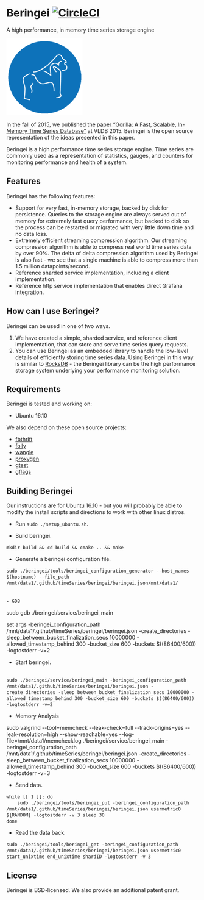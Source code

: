 # Beringei [![CircleCI](https://circleci.com/gh/facebookincubator/beringei/tree/master.svg?style=svg)](https://circleci.com/gh/facebookincubator/beringei/tree/master)
A high performance, in memory time series storage engine

<img src="./beringei_logo_clear.png" height=200 width=200>

In the fall of 2015, we published the [paper “Gorilla: A Fast, Scalable, In-Memory Time Series Database”](http://www.vldb.org/pvldb/vol8/p1816-teller.pdf) at VLDB 2015. Beringei is the open source representation of the ideas presented in this paper.

Beringei is a high performance time series storage engine. Time series are commonly used as a representation of statistics, gauges, and counters for monitoring performance and health of a system. 

## Features

Beringei has the following features:

* Support for very fast, in-memory storage, backed by disk for persistence. Queries to the storage engine are always served out of memory for extremely fast query performance, but backed to disk so the process can be restarted or migrated with very little down time and no data loss.
* Extremely efficient streaming compression algorithm. Our streaming compression algorithm is able to compress real world time series data by over 90%. The delta of delta compression algorithm used by Beringei is also fast - we see that a single machine is able to compress more than 1.5 million datapoints/second.
* Reference sharded service implementation, including a client implementation.
* Reference http service implementation that enables direct Grafana integration.

## How can I use Beringei?

Beringei can be used in one of two ways. 

1. We have created a simple, sharded service, and reference client implementation, that can store and serve
time series query requests. 
1. You can use Beringei as an embedded library to handle the low-level details of efficiently storing time series data. Using Beringei in this way is similar to [RocksDB](https://rocksdb.org) - the Beringei library can be the high performance storage system underlying your performance monitoring solution.


## Requirements

Beringei is tested and working on:

* Ubuntu 16.10

We also depend on these open source projects:

* [fbthrift](https://github.com/facebook/fbthrift)
* [folly](https://github.com/facebook/folly)
* [wangle](https://github.com/facebook/wangle)
* [proxygen](https://github.com/facebook/proxygen)
* [gtest](https://github.com/google/googletest)
* [gflags](https://github.com/gflags/gflags)

## Building Beringei

Our instructions are for Ubuntu 16.10 - but you will probably be able to modify
the install scripts and directions to work with other linux distros.

- Run `sudo ./setup_ubuntu.sh`.

- Build beringei.

```
mkdir build && cd build && cmake .. && make
```

- Generate a beringei configuration file.

```
sudo ./beringei/tools/beringei_configuration_generator --host_names $(hostname) --file_path /mnt/data1/.github/timeSeries/beringei/beringei.json/mnt/data1/


- GDB
```
sudo gdb ./beringei/service/beringei_main

set args -beringei_configuration_path /mnt/data1/.github/timeSeries/beringei/beringei.json -create_directories -sleep_between_bucket_finalization_secs 10000000 -allowed_timestamp_behind 300 -bucket_size 600 -buckets $((86400/600)) -logtostderr -v=2

- Start beringei.

```

sudo ./beringei/service/beringei_main -beringei_configuration_path /mnt/data1/.github/timeSeries/beringei/beringei.json -create_directories -sleep_between_bucket_finalization_secs 10000000 -allowed_timestamp_behind 300 -bucket_size 600 -buckets $((86400/600)) -logtostderr -v=2

```

- Memory Analysis 

sudo valgrind --tool=memcheck --leak-check=full --track-origins=yes --leak-resolution=high --show-reachable=yes --log-file=/mnt/data1/memchecklog ./beringei/service/beringei_main -beringei_configuration_path /mnt/data1/.github/timeSeries/beringei/beringei.json -create_directories -sleep_between_bucket_finalization_secs 10000000 -allowed_timestamp_behind 300 -bucket_size 600 -buckets $((86400/600)) -logtostderr -v=3

- Send data.

```
while [[ 1 ]]; do
    sudo ./beringei/tools/beringei_put -beringei_configuration_path /mnt/data1/.github/timeSeries/beringei/beringei.json usermetric0 ${RANDOM} -logtostderr -v 3 sleep 30
done

```

- Read the data back.

```
sudo ./beringei/tools/beringei_get -beringei_configuration_path /mnt/data1/.github/timeSeries/beringei/beringei.json usermetric0 start_unixtime end_unixtime shardID -logtostderr -v 3

```

## License

Beringei is BSD-licensed. We also provide an additional patent grant.

